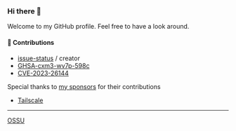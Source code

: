 ### Hi there 👋

Welcome to my GitHub profile. Feel free to have a look around.

#### 👾 Contributions

- [issue-status](https://github.com/tadhglewis/issue-status) / creator
- [GHSA-cxm3-wv7p-598c](https://github.com/nrwl/nx/security/advisories/GHSA-cxm3-wv7p-598c)
- [CVE-2023-26144](https://security.snyk.io/vuln/SNYK-JS-GRAPHQL-5905181)

Special thanks to [my sponsors](https://github.com/sponsors/tadhglewis) for their contributions

- [Tailscale](https://tailscale.com)

---
[OSSU](https://github.com/ossu/computer-science)
